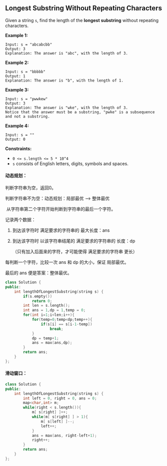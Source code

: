 ## Longest Substring Without Repeating Characters

Given a string `s`, find the length of the **longest substring** without repeating characters.

**Example 1:**

```
Input: s = "abcabcbb"
Output: 3
Explanation: The answer is "abc", with the length of 3.
```

**Example 2:**

```
Input: s = "bbbbb"
Output: 1
Explanation: The answer is "b", with the length of 1.
```

**Example 3:**

```
Input: s = "pwwkew"
Output: 3
Explanation: The answer is "wke", with the length of 3.
Notice that the answer must be a substring, "pwke" is a subsequence and not a substring.
```

**Example 4:**

```
Input: s = ""
Output: 0
```

**Constraints:**

- `0 <= s.length <= 5 * 10^4`
- `s` consists of English letters, digits, symbols and spaces.

#### 动态规划：

判断字符串为空，返回0。

判断字符串不为空：动态规划：局部最优 --> 整体最优

​		从字符串第二个字符开始判断到字符串的最后一个字符。

记录两个数据：

1. 到达该字符时  满足要求的字符串的  最大长度：ans

2. 到达该字符时  以该字符串结尾的  满足要求的字符串的  长度：dp

   （只有加入后面来的字符，才可能使得  满足要求的字符串  更长）

每判断一个字符，比较一次 ans 和 dp 的大小，保证  局部最优。

最后的 ans 便是答案：整体最优。

```c++
class Solution {
public:
    int lengthOfLongestSubstring(string s) {
        if(s.empty())
            return 0;
        int len = s.length();
        int ans = 1,dp = 1,temp = 0;
        for(int i=1;i<len;i++){
            for(temp=0;temp<dp;temp++){
                if(s[i] == s[i-1-temp])
                    break;
            }
            dp = temp+1;
            ans = max(ans,dp);
        }
        return ans;
    }
};
```

#### 滑动窗口：

```c++
class Solution {
public:
    int lengthOfLongestSubstring(string s) {
        int left = 0, right = 0, ans = 0;
        map<char,int> m;
        while(right < s.length()){
            m[ s[right] ]++;
            while(m[ s[right] ] > 1){
                m[ s[left] ]--;
                left++;
            }
            ans = max(ans, right-left+1);
            right++;
        }
        return ans;
    }
};
```

